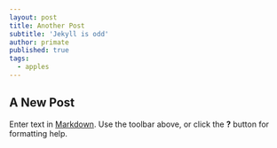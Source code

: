 ```yaml
---
layout: post
title: Another Post
subtitle: 'Jekyll is odd'
author: primate
published: true
tags:
  - apples
---
```


## A New Post

Enter text in [Markdown](http://daringfireball.net/projects/markdown/). Use the toolbar above, or click the **?** button for formatting help.
